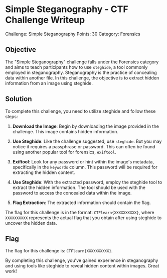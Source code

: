 # Simple Steganography - CTF Challenge Writeup

Challenge: Simple Steganography
Points: 30
Category: Forensics

## Objective
The "Simple Steganography" challenge falls under the Forensics category and aims to teach participants how to use ```steghide```, a tool commonly employed in steganography. Steganography is the practice of concealing data within another file. In this challenge, the objective is to extract hidden information from an image using steghide.

## Solution
To complete this challenge, you need to utilize steghide and follow these steps:

1. **Download the Image**: Begin by downloading the image provided in the challenge. This image contains hidden information.

2. **Use Steghide**: Like the challenge suggested, use ```steghide```. But you may notice it requires a passphrase or password. This can often be found using another popular tool for forensics, ```exiftool```.

3. **Exiftool**: Look for any password or hint within the image's metadata, specifically in the ```keywords``` column. This password will be required for extracting the hidden content.

4. **Use Steghide**: With the extracted password, employ the steghide tool to extract the hidden information. The tool should be used with the password to access the concealed data within the image.

5. **Flag Extraction**: The extracted information should contain the flag.

The flag for this challenge is in the format: `CTFlearn{XXXXXXXXXX}`, where `XXXXXXXXXX` represents the actual flag that you obtain after using steghide to uncover the hidden data.

## Flag
The flag for this challenge is: `CTFlearn{XXXXXXXXXX}`.

By completing this challenge, you've gained experience in steganography and using tools like steghide to reveal hidden content within images. Great work!
